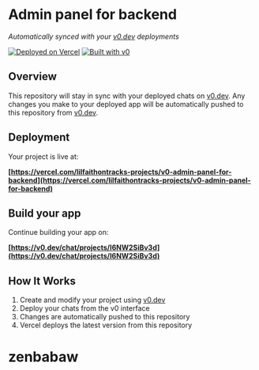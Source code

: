 # Admin panel for backend

*Automatically synced with your [v0.dev](https://v0.dev) deployments*

[![Deployed on Vercel](https://img.shields.io/badge/Deployed%20on-Vercel-black?style=for-the-badge&logo=vercel)](https://vercel.com/lilfaithontracks-projects/v0-admin-panel-for-backend)
[![Built with v0](https://img.shields.io/badge/Built%20with-v0.dev-black?style=for-the-badge)](https://v0.dev/chat/projects/I6NW2SiBv3d)

## Overview

This repository will stay in sync with your deployed chats on [v0.dev](https://v0.dev).
Any changes you make to your deployed app will be automatically pushed to this repository from [v0.dev](https://v0.dev).

## Deployment

Your project is live at:

**[https://vercel.com/lilfaithontracks-projects/v0-admin-panel-for-backend](https://vercel.com/lilfaithontracks-projects/v0-admin-panel-for-backend)**

## Build your app

Continue building your app on:

**[https://v0.dev/chat/projects/I6NW2SiBv3d](https://v0.dev/chat/projects/I6NW2SiBv3d)**

## How It Works

1. Create and modify your project using [v0.dev](https://v0.dev)
2. Deploy your chats from the v0 interface
3. Changes are automatically pushed to this repository
4. Vercel deploys the latest version from this repository
# zenbabaw
